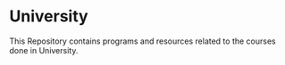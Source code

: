 # University
This Repository contains programs and resources related to the courses done in University.

